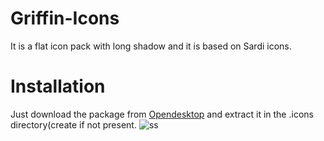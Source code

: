# Griffin-Icons
It is a flat icon pack with long shadow and it is based on Sardi icons.
# Installation
Just download the package from [Opendesktop](https://www.opendesktop.org/p/1230047/)
and extract it in the .icons directory(create if not present.
![ss](https://i.imgur.com/lK2ll3I.jpg)
